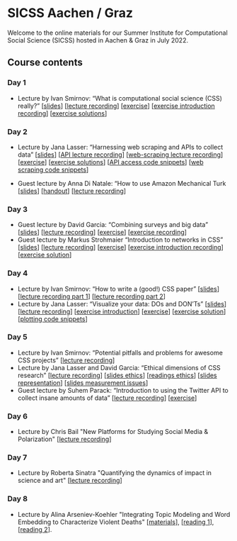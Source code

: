 # SICSS Aachen / Graz
Welcome to the online materials for our Summer Institute for Computational Social Science (SICSS) hosted in Aachen & Graz in July 2022.

## Course contents
### Day 1
* Lecture by Ivan Smirnov: “What is computational social science (CSS) really?” [[slides](https://docs.google.com/presentation/d/1lYYfzG-67kXKwakUuCO8UcNTUY-a2Q8g3Gh5Xfd1jRI/edit?usp=sharing)] [[lecture recording](
https://youtu.be/7LViOdr40vE)] [[exercise](https://github.com/JanaLasser/SICSS-aachen-graz/blob/main/01_02_digital_trace_data/exercise/gdp_foi_tutorial.ipynb)] [[exercise introduction recording](https://youtu.be/l3I468kdJoA)] [[exercise solutions](https://github.com/JanaLasser/SICSS-aachen-graz/blob/main/01_02_digital_trace_data/exercise/gdp_foi_tutorial_solved.ipynb)]

### Day 2
* Lecture by Jana Lasser: “Harnessing web scraping and APIs to collect data” [[slides](https://janalasser.github.io/SICSS-aachen-graz/02_01_APIs/slides/index.html#1)] [[API lecture recording](https://youtu.be/2rs3H0i-syI)] [[web-scraping lecture recording](
https://youtu.be/jdUrOJbYhCw)] [[exercise](https://github.com/JanaLasser/SICSS-aachen-graz/blob/main/02_01_APIs/exercise/API_exericses.ipynb)] [[exercise solutions](https://github.com/JanaLasser/SICSS-aachen-graz/blob/main/02_01_APIs/exercise/API_exericses_solved.ipynb)] [[API access code snippets](https://github.com/JanaLasser/SICSS-aachen-graz/blob/main/02_01_APIs/exercise/API_access_code_snippets.ipynb)] [[web scraping code snippets](https://github.com/JanaLasser/SICSS-aachen-graz/blob/main/02_01_APIs/exercise/web_scraping_code_snippets.ipynb)]

* Guest lecture by Anna Di Natale: “How to use Amazon Mechanical Turk [[slides](https://github.com/JanaLasser/SICSS-aachen-graz/blob/main/02_02_MTurk/SICCSS_MTurk_slides.pdf)] [[handout](https://github.com/JanaLasser/SICSS-aachen-graz/blob/main/02_02_MTurk/MTurk_basics_handout.pdf)] [[lecture recording](
https://youtu.be/Lv9DjfeacSM)]

### Day 3
* Guest lecture by David Garcia: “Combining surveys and big data” [[slides](https://dgarcia-eu.github.io/SICSS-2022/#1)] [[lecture recording](
https://youtu.be/j44XhEgfJX0)] [[exercise](https://github.com/JanaLasser/SICSS-aachen-graz/blob/main/03_01_big_data_and_surveys/exercise/hfhub_transformer_intro.ipynb)] [[exercise recording](
https://youtu.be/YlMM26BHrZI)]
* Guest lecture by Markus Strohmaier “Introduction to networks in CSS” [[slides](https://github.com/JanaLasser/SICSS-aachen-graz/blob/main/03_02_networks/introduction_to_networks_in_CSS.pdf)] [[lecture recording](https://youtu.be/GR-OO-BYzs8)] [[exercise](https://github.com/JanaLasser/SICSS-aachen-graz/blob/main/03_02_networks/exercise/networks_exercise.ipynb)] [[exercise introduction recording](https://youtu.be/kEKpS0EpEs8)] [[exercise solution](https://github.com/JanaLasser/SICSS-aachen-graz/blob/main/03_02_networks/exercise/networks_exercise_solution.ipynb)]

### Day 4
* Lecture by Ivan Smirnov: “How to write a (good!) CSS paper” [[slides](https://docs.google.com/presentation/d/1FcOMd5KaERA33_VEUnM0eqtwSWQLeQbLyHmUMwDPNtw/edit)] [[lecture recording part 1](https://youtu.be/f1GV2RHb6dc)] [[lecture recording part 2](https://youtu.be/o60hUOuAJE4)]
* Lecture by Jana Lasser: “Visualize your data: DOs and DON’Ts” [[slides](https://janalasser.github.io/SICSS-aachen-graz/04_01_visualization/slides/index.html#1)] [[lecture recording](https://youtu.be/mDq0jh6VZbc)] [[exercise introduction](https://youtu.be/U_7fevTbW_4)] [[exercise](https://github.com/JanaLasser/SICSS-aachen-graz/blob/main/04_01_visualization/exercise/visualization_exercise.ipynb)] [[exercise solution](https://github.com/JanaLasser/SICSS-aachen-graz/blob/main/04_01_visualization/exercise/visualization_exercise_solution.ipynb)] [[plotting code snippets](https://github.com/JanaLasser/SICSS-aachen-graz/blob/main/04_01_visualization/exercise/visualization_slides.ipynb)]

### Day 5
* Lecture by Ivan Smirnov: “Potential pitfalls and problems for awesome CSS projects” [[lecture recording](https://youtu.be/5J28UoCxWms)]
* Lecture by Jana Lasser and David Garcia: “Ethical dimensions of CSS research” [[lecture recording](https://youtu.be/6J17CQiIRiE)] [[slides ethics](https://janalasser.github.io/SICSS-aachen-graz/05_02_ethics/111_Ethics/Slides/Ethics_Slides.html)] [[readings ethics](https://janalasser.github.io/SICSS-aachen-graz/05_02_ethics/111_Ethics/Ethics.html)] [[slides representation](https://janalasser.github.io/SICSS-aachen-graz/05_02_ethics/112_RepresentationInDigitalTraces/Slides/index.html)] [[slides measurement issues](https://janalasser.github.io/SICSS-aachen-graz/05_02_ethics/113_MeasurementIssues/Slides/index.html)]
* Guest lecture by Suhem Parack: “Introduction to using the Twitter API to collect insane amounts of data” [[lecture recording](https://youtu.be/EhZMNM-dyvk)] [[exercise](https://github.com/twitterdev/getting-started-with-the-twitter-api-v2-for-academic-research/blob/main/modules/6a-labs-code-academic-python.md)]

### Day 6
* Lecture by Chris Bail "New Platforms for Studying Social Media & Polarization" [[lecture recording](https://youtu.be/r1MDoVXkIBQ)]

### Day 7
* Lecture by Roberta Sinatra "Quantifying the dynamics of impact in science and art" [[lecture recording](https://youtu.be/u_ZW_pvZY08)]

### Day 8
* Lecture by Alina Arseniev-Koehler "Integrating Topic Modeling and Word Embedding to Characterize Violent Deaths" [[materials](https://github.com/arsena-k/discourse_atoms)], [[reading 1](https://www.pnas.org/doi/10.1073/pnas.2108801119)], [[reading 2](https://pubmed.ncbi.nlm.nih.gov/33984244/)].

